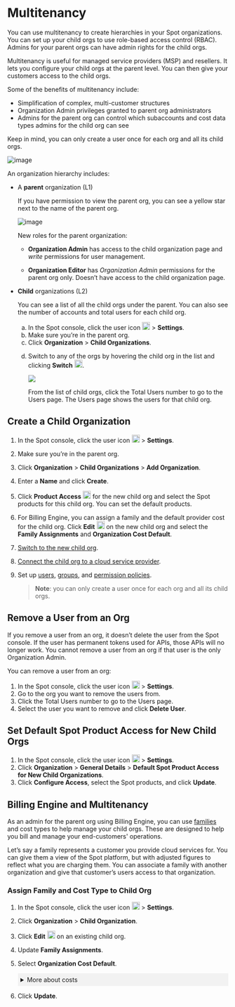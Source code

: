 # Multitenancy

You can use multitenancy to create hierarchies in your Spot organizations. You can set up your child orgs to use role-based access control (RBAC). Admins for your parent orgs can have admin rights for the child orgs.

Multitenancy is useful for managed service providers (MSP) and resellers. It lets you configure your child orgs at the parent level. You can then give your customers access to the child orgs.

Some of the benefits of multitenancy include:

* Simplification of complex, multi-customer structures
* Organization Admin privileges granted to parent org administrators
* Admins for the parent org can control which subaccounts and cost data types admins for the child org can see

Keep in mind, you can only create a user once for each org and all its child orgs.

![image](https://github.com/user-attachments/assets/e56c2c26-0ce1-457c-93c1-e6318a446ba6)


An organization hierarchy includes:

* A **parent** organization (L1)

   If you have permission to view the parent org, you can see a yellow star next to the name of the parent org.

   ![image](https://github.com/user-attachments/assets/e3804457-73ac-4c2a-9ef1-68a5a2196fd2)

   New roles for the parent organization:

    * **Organization Admin** has access to the child organization page and <i>write</i> permissions for user management.

    * **Organization Editor** has <i>Organization Admin</i> permissions for the parent org only. Doesn’t have access to the child organization page.

* **Child** organizations (L2)

   You can see a list of all the child orgs under the parent. You can also see the number of accounts and total users for each child org.

   <ol style="list-style-type: lower-alpha;">
   <li>In the Spot console, click the user icon <img height="18" src="https://docs.spot.io/administration/_media/usericon.png" /> > <b>Settings</b>.</li>
   <li>Make sure you’re in the parent org.</li>
   <li>Click <b>Organization</b> > <b>Child Organizations</b>.</li>
   <li><p>Switch to any of the orgs by hovering the child org in the list and clicking <b>Switch</b> <img height="18" src="https://github.com/user-attachments/assets/9d90a800-44d7-4446-ae4a-f90d04f20c7e">.</p>

     <p><img src="https://github.com/user-attachments/assets/bd7a64ba-72bb-48cc-952e-f71ebaac8a17" /></p></li>

    <p>From the list of child orgs, click the Total Users number to go to the Users page. The Users page shows the users for that child org.</p>
    </ol>

## Create a Child Organization

1. In the Spot console, click the user icon <img height="18" src="https://docs.spot.io/administration/_media/usericon.png" /> > <b>Settings</b>.
2. Make sure you’re in the parent org.
3. Click <b>Organization</b> > <b>Child Organizations</b> > **Add Organization**.
4. Enter a **Name** and click **Create**.
5. Click **Product Access** <img height="18" src="https://github.com/user-attachments/assets/5ca1d4bc-2aea-40d0-85f5-938cdcfbefd3"> for the new child org and select the Spot products for this child org. You can set the default products.
6. For Billing Engine, you can assign a family and the default provider cost for the child org. Click **Edit** <img height="18" src="https://github.com/user-attachments/assets/b5df3c94-bf99-4ac0-a24a-e4a043668e93" /> on the new child org and select the **Family Assignments** and **Organization Cost Default**.
7. [Switch to the new child org](administration/organizations/?id=switch-organizations).
8. [Connect the child org to a cloud service provider](connect-your-cloud-provider/first-account/).
9. Set up [users](administration/users-a/), [groups](administration/groups/), and [permission policies](administration/policies/).

    > **Note**: you can only create a user once for each org and all its child orgs.

## Remove a User from an Org

If you remove a user from an org, it doesn’t delete the user from the Spot console. If the user has permanent tokens used for APIs, those APIs will no longer work. You cannot remove a user from an org if that user is the only Organization Admin.

You can remove a user from an org:
1. In the Spot console, click the user icon <img height="18" src="https://docs.spot.io/administration/_media/usericon.png" /> > <b>Settings</b>.
2. Go to the org you want to remove the users from.
3. Click the Total Users number to go to the Users page.
4. Select the user you want to remove and click **Delete User**.

## Set Default Spot Product Access for New Child Orgs
1. In the Spot console, click the user icon <img height="18" src="https://docs.spot.io/administration/_media/usericon.png" /> > <b>Settings</b>.
2. Click **Organization** > **General Details** > **Default Spot Product Access for New Child Organizations**.
3. Click **Configure Access**, select the Spot products, and click **Update**.

## Billing Engine and Multitenancy

As an admin for the parent org using Billing Engine, you can use [families](billing-engine/tutorials/families) and cost types to help manage your child orgs. These are designed to help you bill and manage your end-customers' operations.

Let’s say a family represents a customer you provide cloud services for. You can give them a view of the Spot platform, but with adjusted figures to reflect what you are charging them. You can associate a family with another organization and give that customer’s users access to that organization.

### Assign Family and Cost Type to Child Org

1. In the Spot console, click the user icon <img height="18" src="https://docs.spot.io/administration/_media/usericon.png" /> > <b>Settings</b>.
2. Click **Organization** > **Child Organization**.
3. Click **Edit** <img height="18" src="https://github.com/user-attachments/assets/b5df3c94-bf99-4ac0-a24a-e4a043668e93" /> on an existing child org.
4. Update **Family Assignments**.
5. Select **Organization Cost Default**.
     <details style="background:#f2f2f2; padding:6px; margin:10px 0px 0px 0px">
   <summary markdown="span">More about costs</summary>

   <div style="padding-left:16px">

    <b>Billed Cost</b>
       
      Billed cost is the basis for invoicing:
   
      <ul>
       <li>Includes all reduced rates and discounts.</li>
        
      <li>Excludes amortization of one-time or recurring purchases paid to cover future eligible charges. </li>
       </ul>
       
      Billed cost is typically used for cash-basis accounting, such as cost allocation, budgeting, and invoice reconciliation.
   
     <b>Effective Cost</b>
     
      Effective cost includes:

   <ul>
       <li>All reduced rates and discounts. </li>
     
      <li><p>Amortization of one-time or recurring purchases paid to cover future eligible charges. The amortized part is proportional to the data's pricing quantity and time granularity. </p>

      <p>Effective cost does not mix or blend costs across multiple charges of the same service. Effective cost is typically used to track and analyze spending trends.</p></li>
       </ul>
       
      <b>List Cost</b>

      List cost is calculated: <i>list unit price × corresponding pricing quantity</i>.
   
      List cost is typically used for calculating savings based on rate optimization activities, by comparing it with billed cost and effective cost.

   </div></details>

7. Click **Update**.
